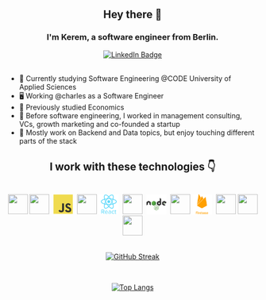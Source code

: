 <div align="center">

## Hey there 👋

### I'm Kerem, a software engineer from Berlin.

<div id="badges">
  <a href="https://www.linkedin.com/in/kerem-ali-kaynak/">
    <img src="https://img.shields.io/badge/LinkedIn-blue?style=for-the-badge&logo=linkedin&logoColor=white" alt="LinkedIn Badge"/>
  </a>
</div>

<br />
<div align="left" >
  
- 🔭  Currently studying Software Engineering @CODE University of Applied Sciences
- 🖥️  Working @charles as a Software Engineer
- 🏦  Previously studied Economics
- 🌱  Before software engineering, I worked in management consulting, VCs, growth marketing and co-founded a startup
- 🤔  Mostly work on Backend and Data topics, but enjoy touching different parts of the stack
  
</div>

## I work with these technologies 👇
<br />
<div>
  <img src="https://cdn.jsdelivr.net/gh/devicons/devicon/icons/go/go-original-wordmark.svg" width="40" height="40" />
  <img src="https://cdn.jsdelivr.net/gh/devicons/devicon/icons/python/python-original.svg" width="40" height="40" />&nbsp;
  <img src="https://github.com/devicons/devicon/blob/master/icons/javascript/javascript-original.svg" title="JavaScript" alt="JavaScript" width="40" height="40"/>&nbsp;
  <img src="https://cdn.jsdelivr.net/gh/devicons/devicon/icons/typescript/typescript-original.svg" width="40" height="40" />
  <img src="https://github.com/devicons/devicon/blob/master/icons/react/react-original-wordmark.svg" title="React" alt="React" width="40" height="40"/>&nbsp;
  <img src="https://cdn.jsdelivr.net/gh/devicons/devicon/icons/vuejs/vuejs-original.svg" height="40" width="40" />&nbsp;
  <img src="https://github.com/devicons/devicon/blob/master/icons/nodejs/nodejs-original-wordmark.svg" title="NodeJS" alt="NodeJS" width="40" height="40"/>&nbsp;
  <img src="https://cdn.jsdelivr.net/gh/devicons/devicon/icons/googlecloud/googlecloud-original.svg" width="40" height="40" />
  <img src="https://github.com/devicons/devicon/blob/master/icons/firebase/firebase-plain-wordmark.svg" title="Firebase" alt="Firebase" width="40" height="40"/>&nbsp;
  <img src="https://cdn.jsdelivr.net/gh/devicons/devicon/icons/postgresql/postgresql-original.svg" width="40" height="40" />
  <img src="https://cdn.jsdelivr.net/gh/devicons/devicon/icons/docker/docker-plain.svg" width="40" height="40" />
  <img src="https://cdn.jsdelivr.net/gh/devicons/devicon/icons/terraform/terraform-original.svg" width="40" height="40" />
</div>
<br />

[![GitHub Streak](http://github-readme-streak-stats.herokuapp.com?user=kerem-kaynak&theme=dark&background=000000)](https://git.io/streak-stats)

<br />

[![Top Langs](https://github-readme-stats.vercel.app/api/top-langs/?username=kerem-kaynak&layout=compact&theme=vision-friendly-dark&exclude_repo=pairs-trading-with-ml&hide=vue)](https://github.com/anuraghazra/github-readme-stats)

</div>

<!--
**kerem-kaynak/kerem-kaynak** is a ✨ _special_ ✨ repository because its `README.md` (this file) appears on your GitHub profile.

Here are some ideas to get you started:

- 🔭 I’m currently working on ...
- 🌱 I’m currently learning ...
- 👯 I’m looking to collaborate on ...
- 🤔 I’m looking for help with ...
- 💬 Ask me about ...
- 📫 How to reach me: ...
- 😄 Pronouns: ...
- ⚡ Fun fact: ...
-->
